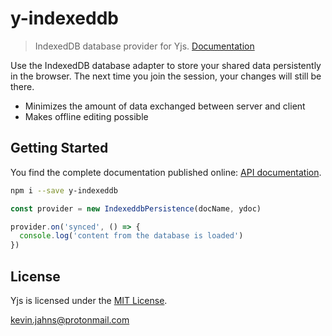 # y-indexeddb

> IndexedDB database provider for Yjs. [Documentation](https://docs.yjs.dev/ecosystem/database-provider/y-indexeddb)

Use the IndexedDB database adapter to store your shared data persistently in
the browser. The next time you join the session, your changes will still be
there.

* Minimizes the amount of data exchanged between server and client
* Makes offline editing possible

## Getting Started

You find the complete documentation published online: [API documentation](https://docs.yjs.dev/ecosystem/database-provider/y-indexeddb).

```sh
npm i --save y-indexeddb
```

```js
const provider = new IndexeddbPersistence(docName, ydoc)

provider.on('synced', () => {
  console.log('content from the database is loaded')
})
```

## License

Yjs is licensed under the [MIT License](./LICENSE).

<kevin.jahns@protonmail.com>
